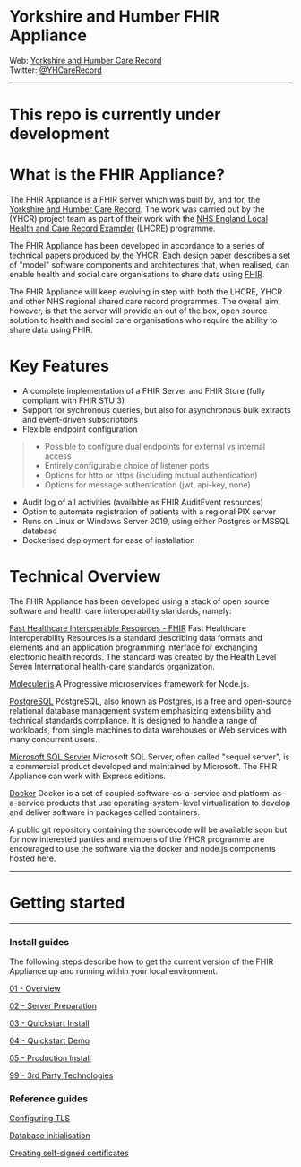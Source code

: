 # Yorkshire and Humber FHIR Appliance
Web: [Yorkshire and Humber Care Record](https://yhcr.org)  
Twitter: [@YHCareRecord](https://twitter.com/YHCareRecord/)

---

# This repo is currently under development

# What is the FHIR Appliance?
The FHIR Appliance is a FHIR server which was built by, and for, the [Yorkshire and Humber Care Record](https://yhcr.org). The work was carried out by the (YHCR) project team as part of their work with the [NHS England Local Health and Care Record Exampler](https://www.england.nhs.uk/publication/local-health-and-care-record-exemplars/) (LHCRE) programme. 

The FHIR Appliance has been developed in accordance to a series of [technical papers](https://yhcr.org/downloads/) produced by the [YHCR](https://yhcr.org). Each design paper describes a set of "model" software components and architectures that, when realised, can enable health and social care organisations to share data using [FHIR](https://www.hl7.org/fhir/STU3/). 

The FHIR Appliance will keep evolving in step with both the LHCRE, YHCR and other NHS regional shared care record programmes. The overall aim, however, is that the server will provide an out of the box, open source solution to health and social care organisations who require the ability to share data using FHIR.


# Key Features

 - A complete implementation of a FHIR Server and FHIR Store (fully compliant with FHIR STU 3)
 - Support for sychronous queries, but also for asynchronous bulk extracts and event-driven subscriptions
 - Flexible endpoint configuration
 > - Possible to configure dual endpoints for external vs internal access
 > - Entirely configurable choice of listener ports
 > - Options for http or https (including mutual authentication)
 > - Options for message authentication (jwt, api-key, none)
 - Audit log of all activities (available as FHIR AuditEvent resources)
 - Option to automate registration of patients with a regional PIX server
 - Runs on Linux or Windows Server 2019, using either Postgres or MSSQL database
 - Dockerised deployment for ease of installation


# Technical Overview

The FHIR Appliance has been developed using a stack of open source software and health care interoperability standards, namely:

[Fast Healthcare Interoperable Resources - FHIR](https://fhir.hl7.org.uk)
Fast Healthcare Interoperability Resources is a standard describing data formats and elements and an application programming interface for exchanging electronic health records. The standard was created by the Health Level Seven International health-care standards organization.

[Moleculer.js](https://moleculer.services)
A Progressive microservices framework for Node.js.

[PostgreSQL](https://www.postgresql.org)
PostgreSQL, also known as Postgres, is a free and open-source relational database management system emphasizing extensibility and technical standards compliance. It is designed to handle a range of workloads, from single machines to data warehouses or Web services with many concurrent users.

[Microsoft SQL Servier](https://www.microsoft.com/en-gb/sql-server)
Microsoft SQL Server, often called "sequel server", is a commercial product developed and maintained by Microsoft. The FHIR Appliance can work with Express editions.

[Docker](https://www.docker.com)
Docker is a set of coupled software-as-a-service and platform-as-a-service products that use operating-system-level virtualization to develop and deliver software in packages called containers.

A public git repository containing the sourcecode will be available soon but for now interested parties and members of the YHCR programme are encouraged to use the software via the docker and node.js components hosted here. 


---

# Getting started


---



### Install guides
The following steps describe how to get the current version of the FHIR Appliance up and running within your local environment. 

[01 - Overview](/docs/install-guide/FHIR-Appliance-Install-01-Overview.md)

[02 - Server Preparation](docs/install-guide/FHIR-Appliance-Install-02-Server-Preparation-v2.docx)

[03 - Quickstart Install](docs/install-guide/FHIR-Appliance-Install-03-Quickstart-Install-v2.docx)

[04 - Quickstart Demo](docs/install-guide/FHIR-Appliance-Install-04-Quickstart-Demo-v2.docx)

[05 - Production Install](docs/install-guide/FHIR-Appliance-Install-05-Production-Install-v2.docx)

[99 - 3rd Party Technologies](docs/install-guide/FHIR-Appliance-Install-99-3rd-Party-Technologies-v2.docx)

### Reference guides
[Configuring TLS](docs/reference/configure-tls.md)

[Database initialisation](docs/reference/database-initalisation.md)

[Creating self-signed certificates](docs/reference/self-signed-cert.md)


